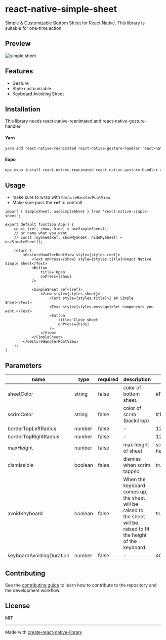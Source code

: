 # react-native-simple-sheet

Simple & Customizable Bottom Sheet for React Native.
This library is suitable for one-time action.

## Preview
![simple sheet](https://github.com/galaxykhh/react-native-simple-sheet/assets/79380337/63289096-b0b5-4de5-a738-902f8c751f6e)


## Features
* Gesture
* Style customizable
* Keyboard Avoiding Sheet

## Installation

This library needs react-native-reanimated and react-native-gesture-handler.

#### Yarn
```sh
yarn add react-native-reanimated react-native-gesture-handler react-native-simple-sheet
```

#### Expo
```sh
npx expo install react-native-reanimated react-native-gesture-handler react-native-simple-sheet
```

## Usage

* make sure to wrap with <code>GestureHandlerRootView</code>
* Make sure pass the <code>**ref**</code> to controll
```tsx
import { SimpleSheet, useSimpleSheet } from 'react-native-simple-sheet';

export default function App() {
    const [ref, show, hide] = useSimpleSheet();
    // or name what you want.
    // const [mySheetRef, showMySheet, hideMySheet] = useSimpleSheet();

    return (
        <GestureHandlerRootView style={styles.root}>
            <Text onPress={show} style={styles.title}>React Native Simple Sheet</Text>
            <Button
                title='Open'
                onPress={show}
            />

            <SimpleSheet ref={ref}>
                <View style={styles.sheet}>
                    <Text style={styles.title}>I am Simple Sheet</Text>
                    <Text style={styles.message}>Set components you want.</Text>
                    <Button
                        title='Close sheet'
                        onPress={hide}
                    />
                </View>
            </SimpleSheet>
        </GestureHandlerRootView>
    );
}
```
## Parameters
| name            	            | type    	| required 	| description               	| default   	                |
|---------------------------	|---------	|----------	|---------------------------	|---------------------------	|
| sheetColor 	                | string  	| false    	| color of bottom sheet.    	| #FFFFFF   	                |
| scrimColor      	            | string  	| false    	| color of scrim (backdrop) 	| #11111188 	                |
| borderTopLeftRadius     	    | number  	| false    	| -           	                | 12   	                        |
| borderTopRightRadius     	    | number 	| false    	| -      	                    | 12      	                    |
| maxHeight     	            | number 	| false    	| max height of sheet      	    | screen height * 0.8      	    |
| dismissible     	            | boolean 	| false    	| dismiss when scrim tapped     | true      	                |
| avoidKeyboard     	        | boolean 	| false    	| When the keyboard comes up, the sheet will be raised to the sheet will be raised to fit the height of the keyboard. | true      	                |
| keyboardAvoidingDuration     	| number 	| false    	| -                             | 400      	                    |


## Contributing

See the [contributing guide](CONTRIBUTING.md) to learn how to contribute to the repository and the development workflow.

## License

MIT

---

Made with [create-react-native-library](https://github.com/callstack/react-native-builder-bob)
